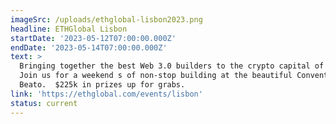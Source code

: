 ```yaml
---
imageSrc: /uploads/ethglobal-lisbon2023.png
headline: ETHGlobal Lisbon
startDate: '2023-05-12T07:00:00.000Z'
endDate: '2023-05-14T07:00:00.000Z'
text: >
  Bringing together the best Web 3.0 builders to the crypto capital of Europe.
  Join us for a weekend s of non-stop building at the beautiful Convento do
  Beato.  $225k in prizes up for grabs.
link: 'https://ethglobal.com/events/lisbon'
status: current
---
```


